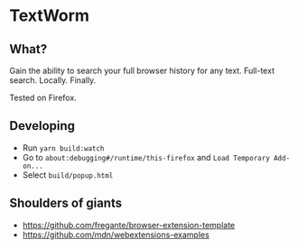 # TextWorm


## What?

Gain the ability to search your full browser history for any text. Full-text search. Locally. Finally.

Tested on Firefox.


## Developing

- Run `yarn build:watch`
- Go to `about:debugging#/runtime/this-firefox` and `Load Temporary Add-on...`
- Select `build/popup.html`


## Shoulders of giants

- https://github.com/fregante/browser-extension-template
- https://github.com/mdn/webextensions-examples
